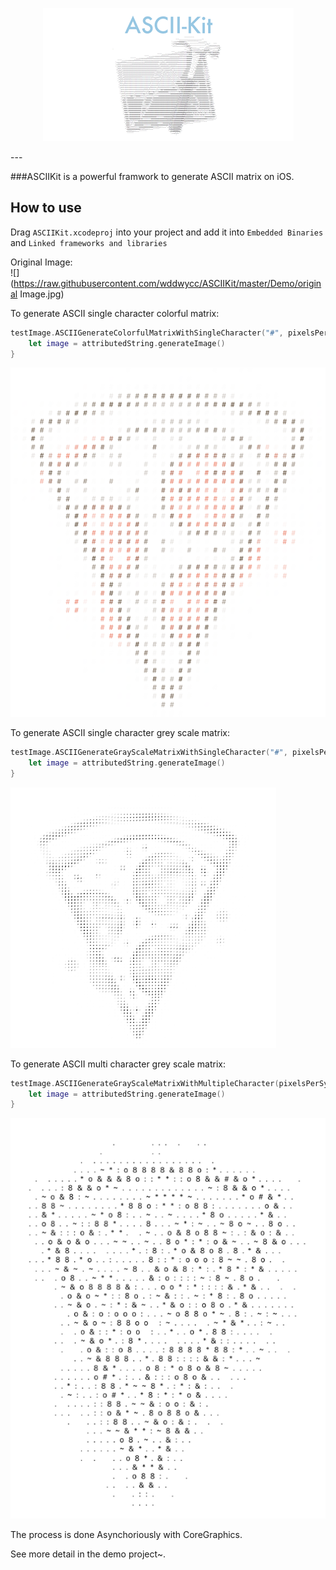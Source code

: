 <p align="middle"><img src="https://raw.githubusercontent.com/wddwycc/ASCIIKit/master/icon.png"/></p>
---

###ASCIIKit is a powerful framwork to generate ASCII matrix on iOS.


How to use
---
Drag `ASCIIKit.xcodeproj` into your project and add it into `Embedded Binaries` and `Linked frameworks and libraries`


Original Image:  
![](https://raw.githubusercontent.com/wddwycc/ASCIIKit/master/Demo/original Image.jpg)

To generate ASCII single character colorful matrix:

```swift
testImage.ASCIIGenerateColorfulMatrixWithSingleCharacter("#", pixelsPerSymbol: 2) { (attributedString) -> Void in
    let image = attributedString.generateImage()
}
```

![](https://raw.githubusercontent.com/wddwycc/ASCIIKit/master/Demo/1.png)

To generate ASCII single character grey scale matrix:

```swift
testImage.ASCIIGenerateGrayScaleMatrixWithSingleCharacter("#", pixelsPerSymbol: 2) { (attributedString) -> Void in
    let image = attributedString.generateImage()
}
```

![](https://raw.githubusercontent.com/wddwycc/ASCIIKit/master/Demo/2.png)


To generate ASCII multi character grey scale matrix:

```swift
testImage.ASCIIGenerateGrayScaleMatrixWithMultipleCharacter(pixelsPerSymbol: 2) { (attributedString) -> Void in
    let image = attributedString.generateImage()
}
```

![](https://raw.githubusercontent.com/wddwycc/ASCIIKit/master/Demo/3.png)


The process is done Asynchoriously with CoreGraphics.


See more detail in the demo project~.
